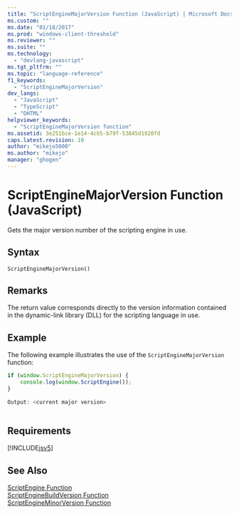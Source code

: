 ```yaml
---
title: "ScriptEngineMajorVersion Function (JavaScript) | Microsoft Docs"
ms.custom: ""
ms.date: "01/18/2017"
ms.prod: "windows-client-threshold"
ms.reviewer: ""
ms.suite: ""
ms.technology: 
  - "devlang-javascript"
ms.tgt_pltfrm: ""
ms.topic: "language-reference"
f1_keywords: 
  - "ScriptEngineMajorVersion"
dev_langs: 
  - "JavaScript"
  - "TypeScript"
  - "DHTML"
helpviewer_keywords: 
  - "ScriptEngineMajorVersion function"
ms.assetid: 3e251bce-1e14-4cb5-b79f-53845d1920fd
caps.latest.revision: 10
author: "mikejo5000"
ms.author: "mikejo"
manager: "ghogen"
---
```

# ScriptEngineMajorVersion Function (JavaScript)
Gets the major version number of the scripting engine in use.  
  
## Syntax  
  
```  
ScriptEngineMajorVersion()  
```  
  
## Remarks  
 The return value corresponds directly to the version information contained in the dynamic-link library (DLL) for the scripting language in use.  
  
## Example  
 The following example illustrates the use of the `ScriptEngineMajorVersion` function:  
  
```JavaScript  
if (window.ScriptEngineMajorVersion) {  
    console.log(window.ScriptEngine());   
}  
  
Output: <current major version>  
  
```  
  
## Requirements  
 [!INCLUDE[jsv5](../../javascript/reference/includes/jsv5-md.md)]  
  
## See Also  
 [ScriptEngine Function](../../javascript/reference/scriptengine-function-javascript.md)   
 [ScriptEngineBuildVersion Function](../../javascript/reference/scriptenginebuildversion-function-javascript.md)   
 [ScriptEngineMinorVersion Function](../../javascript/reference/scriptengineminorversion-function-javascript.md)
